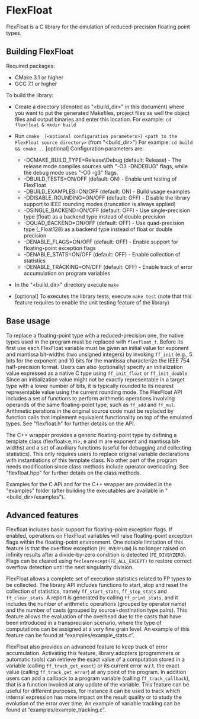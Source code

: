 # FlexFloat

FlexFloat is a C library for the emulation of reduced-precision floating point types.

## Building FlexFloat

Required packages:
* CMake 3.1 or higher
* GCC 7.1 or higher

To build the library:
* Create a directory (denoted as "&lt;build_dir&gt;" in this document) where you want to put the generated Makefiles, project files as well the object files and output binaries and enter this location.
  For example: `cd flexfloat & mkdir build`

* Run `cmake  [<optional configuration parameters>] <path to the FlexFloat source directory>` (from "&lt;build_dir&gt;")
  For example: `cd build && cmake ..`
  [optional] Configuration parameters are:
  * -DCMAKE_BUILD_TYPE=Release\Debug (default: Release) - The release mode compiles sources with "-O3 -DNDEBUG" flags, while the debug mode uses "-O0 -g3" flags.
  * -DBUILD_TESTS=ON/OFF (default: ON) - Enable unit testing of FlexFloat
  * -DBUILD_EXAMPLES=ON/OFF (default: ON) - Build usage examples
  * -DDISABLE_ROUNDING=ON/OFF (default: OFF) - Disable the library support to IEEE rounding modes (truncation is always applied)
  * -DSINGLE_BACKEND=ON/OFF (default: OFF) - Use single-precision type (float) as a backend type instead of double precision
  * -DQUAD_BACKEND=ON/OFF (default: OFF) - Use quad-precision type (_Float128) as a backend type instead of float or double precision
  * -DENABLE_FLAGS=ON/OFF (default: OFF) - Enable support for floating-point exception flags
  * -DENABLE_STATS=ON/OFF (default: OFF) - Enable collection of statistics
  * -DENABLE_TRACKING=ON/OFF (default: OFF) - Enable track of error accumulation on program variables

* In the "&lt;build_dir&gt;"  directory execute `make`

* [optional] To executes the library tests, execute `make test` (note that this feature requires to enable the unit testing feature of the library)

## Base usage

To replace a floating-point type with a reduced-precision one, the native types used in the program must be replaced with `flexfloat_t`.
Before its first use each FlexFloat variable must be given an initial value for exponent and mantissa bit-widths (two unsigned integers) by invoking `ff_init` (e.g., 5 bits for the exponent and 10 bits for the mantissa characterize the IEEE 754 half-precision format.
Users can also (optionally) specify an initialization value expressed as a native C type using `ff_init_float` or `ff_init_double`.
Since an initialization value might not be exactly representable in a target type with a lower number of bits, it is typically rounded to its nearest representable value using the current rounding mode.
The FlexFloat API includes a set of functions to perform arithmetic operations involving operands of the same floating-point type, such as `ff_add` and `ff_mul`.
Arithmetic perations in the original source code must be replaced by function calls that implement equivalent functionality on top of the
emulated types.
See "flexfloat.h" for further details on the API.

The C++ wrapper provides a generic floating-point type by defining a template class (flexfloat&lt;e,m&gt;, e and m are exponent and mantissa bit-widths) and a set of auxiliary functions (useful for debugging and collecting statistics). This only requires users to replace original variable declarations with instantiations of this template class. No other part of the program needs modification since class methods include operator overloading.
See "flexfloat.hpp" for further details on the class methods.

Examples for the C API and for the C++ wrapper are provided in the "examples" folder (after building the executables are available in "&lt;build_dir&gt;/examples").

## Advanced features

Flexfloat includes basic support for floating-point exception flags. If enabled, operations on FlexFloat variables will raise floating-point exception flags within the floating-point environment. One notable limitation of this feature is that the overflow exception (`FE_OVERFLOW`) is no longer raised on infinity results after a divide-by-zero condition is detected (`FE_DIVBYZERO`). Flags can be cleared using `feclearexcept(FE_ALL_EXCEPT)` to restore correct overflow detection until the next singularity division.

FlexFloat allows a complete set of execution statistics related to FP types to be collected. The library API includes functions to start, stop and reset the collection of statistics, namely `ff_start_stats`, `ff_stop_stats` and `ff_clear_stats`. A report is generated by calling `ff_print_stats`, and it includes the number of arithmetic operations (grouped by operator name) and the number of casts (grouped by source+destination type pairs). This feature allows the evaluation of the overhead due to the casts that have been introduced in a transprecision scenario, where the type of computations can be assigned at a very fine grain level. An example of this feature can be found at “examples/example_stats.c”.

FlexFloat also provides an advanced feature to keep track of error accumulation. Activating this feature, library adopters (programmers or automatic tools) can retrieve the exact value of a computation stored in a variable (calling `ff_track_get_exact`) or its current error w.r.t. the exact value (calling `ff_track_get_error`) at any point of the program. In addition users can add a callback to a program variable (calling `ff_track_callback`), that is a function invoked at any update of the variable. This feature can be useful for different purposes, for instance it can be used to track which internal expression has more impact on the result quality or to study the evolution of the error over time. An example of variable tracking can be found at “examples/example_tracking.c”.
